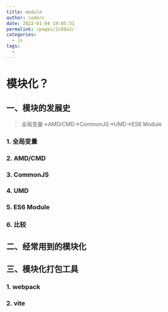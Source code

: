 ```yaml
---
title: module
author: coderc
date: 2022-01-04 19:05:51
permalink: /pages/2c69a2/
categories:
  - js
tags:
  - 
---
```

# 模块化？
> 

## 一、模块的发展史
> 全局变量→AMD/CMD→CommonJS→UMD→ES6 Module
### 1. 全局变量
### 2. AMD/CMD
### 3. CommonJS
### 4. UMD
### 5. ES6 Module
### 6. 比较
## 二、经常用到的模块化
## 三、模块化打包工具
### 1. webpack
### 2. vite

